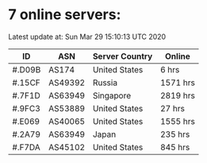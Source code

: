 # 7 online servers:

Latest update at: Sun Mar 29 15:10:13 UTC 2020

| ID | ASN | Server Country | Online |
| -- | --- | -------------- | ------ |
| #.D09B | AS174 | United States | 6 hrs |
| #.15CF | AS49392 | Russia | 1571 hrs |
| #.7F1D | AS63949 | Singapore | 2819 hrs |
| #.9FC3 | AS53889 | United States | 27 hrs |
| #.E069 | AS40065 | United States | 1555 hrs |
| #.2A79 | AS63949 | Japan | 235 hrs |
| #.F7DA | AS45102 | United States | 845 hrs |

